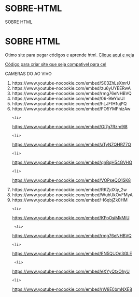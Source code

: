 # SOBRE-HTML
SOBRE HTML


<h1> SOBRE HTML</h1>

Otimo site para pegar códigos e aprende html. [Clique aqui e veja](https://www.w3schools.com/html/default.asp)

[Código para criar site que seja compativel para cel](https://www.w3schools.com/w3css/tryit.asp?filename=tryw3css_mobile_basic)

CAMERAS DO AO VIVO
<ol>
  <li>
https://www.youtube-nocookie.com/embed/S03ZhLsXmrU
  </li>
    
  <li>
https://www.youtube-nocookie.com/embed/zu6yUYEERwA
  </li>
  
  <li>
https://www.youtube-nocookie.com/embed/rmg76eNHBVQ
  </li>
  
  <li>
https://www.youtube-nocookie.com/embed/06-9leYioUI
  </li>
  
  <li>
https://www.youtube-nocookie.com/embed/hLJFfH1ujPQ
  </li>
  
  <li>
https://www.youtube-nocookie.com/embed/FO5YMFhizAw
  </li>
  
    <li>
https://www.youtube-nocookie.com/embed/Oi7g7Rzm9l8
  </li>
  
    <li>
https://www.youtube-nocookie.com/embed/aTyNZQHRZ7Q
  </li>
     
    <li>
https://www.youtube-nocookie.com/embed/qnBqH54GVHQ
  </li>
  
    <li>
https://www.youtube-nocookie.com/embed/VOPseQQ1SK8
  </li>

  <li>
https://www.youtube-nocookie.com/embed/RKZjdXiy_2w
  </li>
  
  <li>
https://www.youtube-nocookie.com/embed/WuhUkOvFMyA
  </li>
          
   <li>
https://www.youtube-nocookie.com/embed/-I6qbjZk0HM
  </li>
  
    <li>
https://www.youtube-nocookie.com/embed/KFpOsiMkMiU
  </li>
  
     <li>
https://www.youtube-nocookie.com/embed/rmg76eNHBVQ
  </li>
  
    <li>
https://www.youtube-nocookie.com/embed/EN5QUOn3GLE
  </li>
  
     <li>
https://www.youtube-nocookie.com/embed/eXYyQtxOhyU
  </li>

    <li>
https://www.youtube-nocookie.com/embed/rW8E0bmNXE8
  </li>
  
             
  
</ol>  
